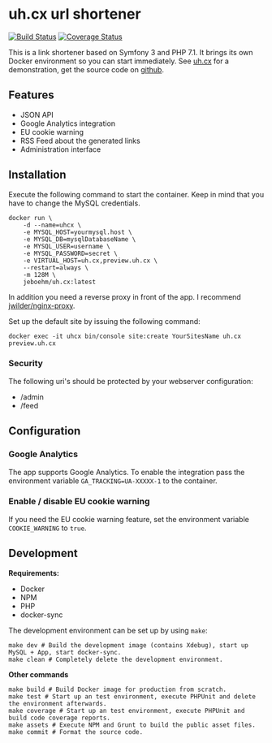 uh.cx url shortener
===================

[![Build Status](https://travis-ci.org/jeboehm/uh.cx.svg?branch=master)](https://travis-ci.org/jeboehm/uh.cx)
[![Coverage Status](https://coveralls.io/repos/github/jeboehm/uh.cx/badge.svg?branch=master)](https://coveralls.io/github/jeboehm/uh.cx?branch=master)

This is a link shortener based on Symfony 3 and PHP 7.1. It brings its own Docker environment
so you can start immediately.
See [uh.cx](https://uh.cx/) for a demonstration, get the source code on [github](https://github.com/jeboehm/uh.cx).

Features
--------
- JSON API
- Google Analytics integration
- EU cookie warning
- RSS Feed about the generated links
- Administration interface

Installation
------------
Execute the following command to start the container.
Keep in mind that you have to change the MySQL credentials.

```
docker run \
    -d --name=uhcx \
    -e MYSQL_HOST=yourmysql.host \
    -e MYSQL_DB=mysqlDatabaseName \
    -e MYSQL_USER=username \
    -e MYSQL_PASSWORD=secret \
    -e VIRTUAL_HOST=uh.cx,preview.uh.cx \
    --restart=always \
    -m 128M \
    jeboehm/uh.cx:latest
```

In addition you need a reverse proxy in front of the app. I recommend
[jwilder/nginx-proxy](https://github.com/jwilder/nginx-proxy). 

Set up the default site by issuing the following command:
```
docker exec -it uhcx bin/console site:create YourSitesName uh.cx preview.uh.cx
```

### Security
The following uri's should be protected by your webserver configuration:

- /admin
- /feed


Configuration
----------------
### Google Analytics
The app supports Google Analytics. To enable the integration pass the environment
variable `GA_TRACKING=UA-XXXXX-1` to the container.

### Enable / disable EU cookie warning
If you need the EU cookie warning feature, set the environment variable
`COOKIE_WARNING` to `true`.

Development
-----------
**Requirements:**
- Docker
- NPM
- PHP
- docker-sync

The development environment can be set up by using `make`:

```
make dev # Build the development image (contains Xdebug), start up MySQL + App, start docker-sync.
make clean # Completely delete the development environment.
```

**Other commands**
```
make build # Build Docker image for production from scratch.
make test # Start up an test environment, execute PHPUnit and delete the environment afterwards.
make coverage # Start up an test environment, execute PHPUnit and build code coverage reports.
make assets # Execute NPM and Grunt to build the public asset files.
make commit # Format the source code.
```
